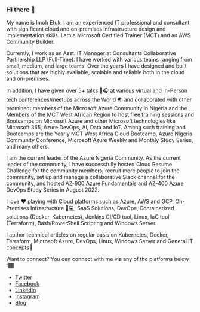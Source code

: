 ### Hi there 👋
My name is Imoh Etuk. I am an experienced IT professional and consultant with significant cloud and on-premises infrastructure design and implementation skills. I am a Microsoft Certified Trainer (MCT) and an AWS Community Builder.

Currently, I work as an Asst. IT Manager at Consultants Collaborative Partnership LLP (Full-Time). I have worked with various teams ranging from small, medium, and large teams. Over the years I have designed and built solutions that are highly available, scalable and reliable both in the cloud and on-premises. 

In addition, I have given over 5+ talks 🎤🎧 at various virtual and In-Person tech conferences/meetups across the World 🌏 and collaborated with other prominent members of the Microsoft Azure Community in Nigeria and the Members of the MCT West African Region to host free training sessions and Bootcamps on Microsoft Azure and other Microsoft technologies like Microsoft 365, Azure DevOps, AI, Data and IoT. Among such training and Bootcamps are the Yearly MCT West Africa Cloud Bootcamp, Azure Nigeria Community Conference, Microsoft Azure Weekly and Monthly Study Series, and many others.

I am the current leader of the Azure Nigeria Community. As the current leader of the community, I have successfully hosted Cloud Resume Challenge for the community members, recruit more people to join the community, set up and manage a collaborative Slack channel for the community, and hosted AZ-900 Azure Fundamentals and AZ-400 Azure DevOps Study Series in August 2022. 

I love ❤️ playing with Cloud platforms such as Azure, AWS and GCP, On-Premises Infrastructure 🎥💻, SaaS Solutions, DevOps, Containerized solutions (Docker, Kubernetes), Jenkins CI/CD tool, Linux, IaC tool (Terraform), Bash/PowerShell Scripting and Windows Server.

I author technical articles on regular basis on Kubernetes, Docker, Terraform, Microsoft Azure, DevOps, Linux, Windows Server and General IT concepts🎉

Want to connect?
You can connect with me via any of the platforms below 👇🏾

* [Twitter](https://twitter.com/iamrealimoh)
* [Facebook](https://facebook.com/iamrealimoh)
* [LinkedIn](https://www.linkedin.com/in/etukimoh/)
* [Instagram](https://instagram.com/imohweb)
* [Blog](https://techdirectarchive.com/author/iamrealimoh1/)
  

